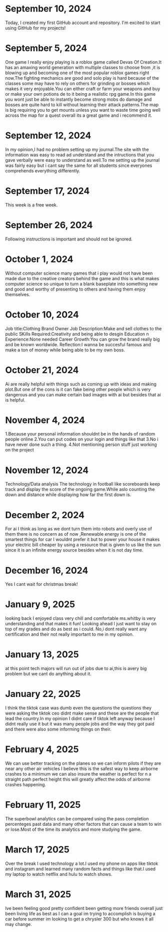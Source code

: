 # September 10, 2024

Today, I created my first GitHub account and repository. I'm excited to start using GitHub for my projects!

# September 5, 2024

One game I really enjoy playing is a roblox game called Devas Of Creation.It has an amaxing world generation with multiple classes to choose from ,it is blowing up and becoming one of the most popular roblox games right now.The fighting mechanics are good and solo play is hard because of the classes some may have to rely on others for grinding or bosses which makes it very enjoyable.You can either craft or farm your weapons and buy or make your own potions de to it being a realistic rpg game.In this game you wont just be able to instantly become strong mobs do damage and bosses are quite hard to kill without learning their attack patterns.The map is big requiring you to get mounts unless you want to waste time going well across the map for a quest overall its a great game and i recommend it.

# September 12, 2024

In my opinion,I had no problem setting up my journal.The site with the information was easy to read ad understand and the intructions that you gave verbally were easy to understand as well.To me setting up the journal was fairly easy but i cant say the same for all students since everyones comprehends everything differently.

# September 17, 2024

This week is a free week.

# September 26, 2024

Following instructions is important and should not be ignored.

# October 1, 2024

Without computer science many games that i play would not have been made due to the creative creators behind the game and this is what makes computer science so unique to turn a blank baseplate into something new and good and worthy of presenting to others and having them enjoy themselves.

# October 10, 2024

Job title:Clothing Brand Owner
Job Description:Make and sell clothes to the public
SKills Required:Creativity and being able to desgin
Education n Experience:None needed
Career Growth:You can grow the brand really big and be known worldwide.
Reflection:I wanna be succesful famous and make a ton of money while being able to be my own boss.

# October 21, 2024

Ai are really helpful with things such as coming up with ideas and making plot.But one of the cons is it can fake being other people which is very dangerous and you can make certain bad images with ai but besides that ai is helpful.

# November 4, 2024

1.Because your personal information shouldnt be in the hands of random people online
2.You can put codes on your login and things like that
3.No i have never done such a thing.
4.Not mentioning person stuff just working on the project

# November 12, 2024

Technology/Data analysis
The technology in football like scoreboards keep track and display the score of the ongoing game.While aslo counting the down and distance while displaying how far the first down is.

# December 2, 2024

For ai I think as long as we dont turn them into robots and overly use of them there is no concern as of now ,Renewable energy is one of the smartest things for car I wouldnt prefer it but to power your house it makes your electric bill cheaper by using a resource that is given to us like the sun since it is an infinite energy source besides when it is not day time.

# December 16, 2024

Yes I cant wait for christmas break!

# January 9, 2025

looking back I enjoyed class very chill and comfortable ms.whitby is very understanding and that makes it fun!
Looking ahead I just want to stay on top of my grades and do as best as i could.
No,i dont really want any certification and their not really important to me in my opinion.

# January 13, 2025

at this point tech majors will run out of jobs due to ai,this is avery big problem but we cant do anything about it.

# January 22, 2025

I think the tiktok case was dumb even the questions the questions they were asking the tiktok ceo didnt make sense and these are the people that lead the country.In my opinion I didnt care if tiktok left anyway because I didnt really use it but it was many people jobs and the way they got paid and there were also some informing things on their.

# February 4, 2025

We can use better tracking on the planes so we can inform pilots if they are near any other air vehicles I believe this is the safest way to keep airborne crashes to a minimum we can also insure the weather is perfect for n a straight path perfect height this will greatly affect the odds of airborne crashes happening.

# February 11, 2025

The superbowl analytics can be compared using the pass completion percenteges past data and many other factors that can cause a team to win or lose.Most of the time its analytics and more studying the game.

# March 17, 2025

Over the break I used technology a lot.I used my phone on apps like tiktok and instagram and learned many random facts and things like that.I used my laptop to watch netflix and hulu to watch shows.

# March 31, 2025

Ive been feeling good pretty confident been getting more friends overall just been living life as best as I can a goal im trying to accomplish is buying a car before summer im looking to get a chrysler 300 but who knows it all may change.
